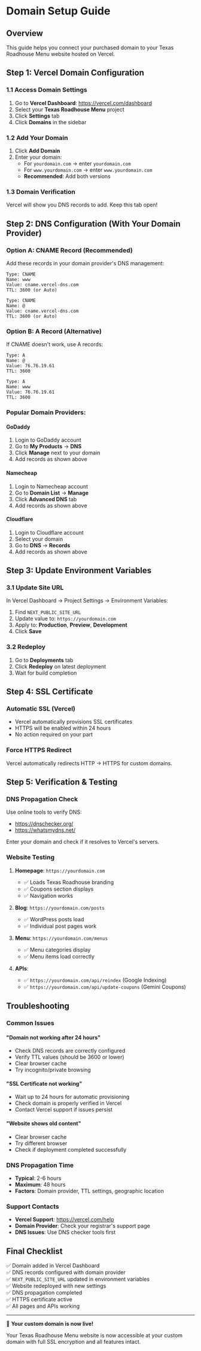 # Domain Setup Guide

## Overview
This guide helps you connect your purchased domain to your Texas Roadhouse Menu website hosted on Vercel.

## Step 1: Vercel Domain Configuration

### 1.1 Access Domain Settings
1. Go to **Vercel Dashboard**: https://vercel.com/dashboard
2. Select your **Texas Roadhouse Menu** project
3. Click **Settings** tab
4. Click **Domains** in the sidebar

### 1.2 Add Your Domain
1. Click **Add Domain**
2. Enter your domain:
   - For `yourdomain.com` → enter `yourdomain.com`
   - For `www.yourdomain.com` → enter `www.yourdomain.com`
   - **Recommended**: Add both versions

### 1.3 Domain Verification
Vercel will show you DNS records to add. Keep this tab open!

## Step 2: DNS Configuration (With Your Domain Provider)

### Option A: CNAME Record (Recommended)
Add these records in your domain provider's DNS management:

```
Type: CNAME
Name: www
Value: cname.vercel-dns.com
TTL: 3600 (or Auto)
```

```
Type: CNAME  
Name: @
Value: cname.vercel-dns.com
TTL: 3600 (or Auto)
```

### Option B: A Record (Alternative)
If CNAME doesn't work, use A records:

```
Type: A
Name: @
Value: 76.76.19.61
TTL: 3600
```

```
Type: A
Name: www  
Value: 76.76.19.61
TTL: 3600
```

### Popular Domain Providers:

#### GoDaddy
1. Login to GoDaddy account
2. Go to **My Products** → **DNS**
3. Click **Manage** next to your domain
4. Add records as shown above

#### Namecheap
1. Login to Namecheap account
2. Go to **Domain List** → **Manage**
3. Click **Advanced DNS** tab
4. Add records as shown above

#### Cloudflare
1. Login to Cloudflare account
2. Select your domain
3. Go to **DNS** → **Records**
4. Add records as shown above

## Step 3: Update Environment Variables

### 3.1 Update Site URL
In Vercel Dashboard → Project Settings → Environment Variables:

1. Find `NEXT_PUBLIC_SITE_URL`
2. Update value to: `https://yourdomain.com`
3. Apply to: **Production**, **Preview**, **Development**
4. Click **Save**

### 3.2 Redeploy
1. Go to **Deployments** tab
2. Click **Redeploy** on latest deployment
3. Wait for build completion

## Step 4: SSL Certificate

### Automatic SSL (Vercel)
- Vercel automatically provisions SSL certificates
- HTTPS will be enabled within 24 hours
- No action required on your part

### Force HTTPS Redirect
Vercel automatically redirects HTTP → HTTPS for custom domains.

## Step 5: Verification & Testing

### DNS Propagation Check
Use online tools to verify DNS:
- https://dnschecker.org/
- https://whatsmydns.net/

Enter your domain and check if it resolves to Vercel's servers.

### Website Testing
1. **Homepage**: `https://yourdomain.com`
   - ✅ Loads Texas Roadhouse branding
   - ✅ Coupons section displays
   - ✅ Navigation works

2. **Blog**: `https://yourdomain.com/posts`
   - ✅ WordPress posts load
   - ✅ Individual post pages work

3. **Menu**: `https://yourdomain.com/menus`
   - ✅ Menu categories display
   - ✅ Menu items load correctly

4. **APIs**: 
   - ✅ `https://yourdomain.com/api/reindex` (Google Indexing)
   - ✅ `https://yourdomain.com/api/update-coupons` (Gemini Coupons)

## Troubleshooting

### Common Issues

#### "Domain not working after 24 hours"
- Check DNS records are correctly configured
- Verify TTL values (should be 3600 or lower)
- Clear browser cache
- Try incognito/private browsing

#### "SSL Certificate not working"
- Wait up to 24 hours for automatic provisioning
- Check domain is properly verified in Vercel
- Contact Vercel support if issues persist

#### "Website shows old content"
- Clear browser cache
- Try different browser
- Check if deployment completed successfully

### DNS Propagation Time
- **Typical**: 2-6 hours
- **Maximum**: 48 hours
- **Factors**: Domain provider, TTL settings, geographic location

### Support Contacts
- **Vercel Support**: https://vercel.com/help
- **Domain Provider**: Check your registrar's support page
- **DNS Issues**: Use DNS checker tools first

## Final Checklist

✅ Domain added in Vercel Dashboard  
✅ DNS records configured with domain provider  
✅ `NEXT_PUBLIC_SITE_URL` updated in environment variables  
✅ Website redeployed with new settings  
✅ DNS propagation completed  
✅ HTTPS certificate active  
✅ All pages and APIs working  

---

🎉 **Your custom domain is now live!**

Your Texas Roadhouse Menu website is now accessible at your custom domain with full SSL encryption and all features intact.
